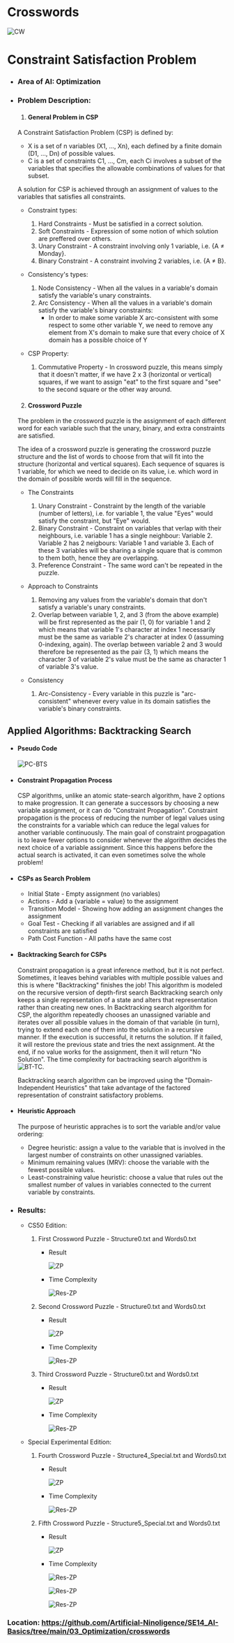 # Crosswords

![CW](../Assets/optimization/CW.png)

# Constraint Satisfaction Problem

- ### Area of AI: Optimization

- ### Problem Description:

  1. #### **General Problem in CSP**

    A Constraint Satisfaction Problem (CSP) is defined by:
    - X is a set of n variables (X1, ..., Xn), each defined by a finite domain (D1, ..., Dn) of possible values.
    - C is a set of constraints C1, ..., Cm, each Ci involves a subset of the variables that specifies the allowable combinations of values for that subset.
    
    A solution for CSP is achieved through an assignment of values to the variables that satisfies all constraints.

    - Constraint types:

      1. Hard Constraints - Must be satisfied in a correct solution.
      2. Soft Constraints - Expression of some notion of which solution are preffered over others.
      3. Unary Constraint - A constraint involving only 1 variable, i.e. {A ≠ Monday}.
      4. Binary Constraint - A constraint involving 2 variables, i.e. {A ≠ B}.
      
    - Consistency's types:

      1. Node Consistency - When all the values in a variable's domain satisfy the variable's unary constraints.
      2. Arc Consistency - When all the values in a variable's domain satisfy the variable's binary constraints:
          - In order to make some variable X arc-consistent with some respect to some other variable Y, we need to remove any element from X's domain to make sure that every choice of X domain has a possible choice of Y

    -  CSP Property:
        
        1. Commutative Property - In crossword puzzle, this means simply that it doesn't matter, if we have 2 x 3 (horizontal or vertical) squares, if we want to assign "eat" to the first square and "see" to the second square or the other way around.     

  2. #### **Crossword Puzzle**

    The problem in the crossword puzzle is the assignment of each different word for each variable such that the unary, binary, and extra constraints are satisfied.
    
    The idea of a crossword puzzle is generating the crossword puzzle structure and the list of words to choose from that will fit into the structure (horizontal and vertical squares). Each sequence of squares is 1 variable, for which we need to decide on its value, i.e. which word in the domain of possible words will fill in the sequence.

    - The Constraints

      1. Unary Constraint - Constraint by the length of the variable (number of letters), i.e. for variable 1, the value "Eyes" would satisfy the constraint, but "Eye" would.
      2. Binary Constraint -  Constraint on variables that verlap with their neighbours, i.e. variable 1 has a single neighbour: Variable 2. Variable 2 has 2 neigbours: Variable 1 and variable 3. Each of these 3 variables will be sharing a single square that is common to them both, hence they are overlapping.
      3. Preference Constraint - The same word can't be repeated in the puzzle.

    - Approach to Constraints

      1. Removing any values from the variable's domain that don't satisfy a variable's unary constraints.
      2. Overlap between variable 1, 2, and 3 (from the above example) will be first represented as the pair (1, 0) for variable 1 and 2 which means that variable 1's character at index 1 necessarily must be the same as variable 2's character at index 0 (assuming 0-indexing, again). The overlap between variable 2 and 3 would therefore be represented as the pair (3, 1) which means the character 3 of variable 2's value must be the same as character 1 of variable 3's value.

    - Consistency

      1. Arc-Consistency - Every variable in this puzzle is "arc-consistent" whenever every value in its domain satisfies the variable's binary constraints.

## Applied Algorithms: Backtracking Search

- #### **Pseudo Code**

  ![PC-BTS](../Assets/optimization/PC-BT.png)

- #### **Constraint Propagation Process**

  CSP algorithms, unlike an atomic state-search algorithm, have 2 options to make progression. It can generate a successors by choosing a new variable assignment, or it can do "Constraint Propagation". Constraint propagation is the process of reducing the number of legal values using the constraints for a variable which can reduce the legal values for another variable continuously. The main goal of constraint progpagation is to leave fewer options to consider whenever the algorithm decides the next choice of a variable assignment. Since this happens before the actual search is activated, it can even sometimes solve the whole problem!

- #### **CSPs as Search Problem**

  - Initial State - Empty assignment (no variables)
  - Actions - Add a {variable = value} to the assignment
  - Transition Model - Showing how adding an assignment changes the assignment
  - Goal Test - Checking if all variables are assigned and if all constraints are satisfied
  - Path Cost Function - All paths have the same cost

- #### **Backtracking Search for CSPs**

  Constraint propagation is a great inference method, but it is not perfect. Sometimes, it leaves behind variables with multiple possible values and this is where "Backtracking" finishes the job! This algorithm is modeled on the recursive version of depth-first search Backtracking search only keeps a single representation of a state and alters that representation rather than creating new ones. In Backtracking search algorithm for CSP, the algorithm repeatedly chooses an unassigned variable and iterates over all possible values in the domain of that variable (in turn), trying to extend each one of them into the solution in a recursive manner. If the execution is successful, it returns the solution. If it failed, it will restore the previous state and tries the next assignment. At the end, if no value works  for the assignment, then it will return "No Solution". The time complexity for bactracking search algorithm is ![BT-TC](../Assets/optimization/BT-TC.png).

  Backtracking search algorithm can be improved using the "Domain-Independent Heuristics" that take advantage of the factored representation of constraint satisfactory problems.

- #### **Heuristic Approach**

  The purpose of heuristic appraches is to sort the variable and/or value ordering:
  
    - Degree heuristic: assign a value to the variable that is involved in the largest number of constraints on other unassigned variables.
    - Minimum remaining values (MRV): choose the variable with the fewest possible values.
    - Least-constraining value heuristic: choose a value that rules out the smallest number of values in variables connected to the current variable by constraints.

- ### Results:

  - CS50 Edition:
    
    1. First Crossword Puzzle - Structure0.txt and Words0.txt

        - Result

          ![ZP](../03_Optimization/crosswords/outputs/structure0_output.png)

        - Time Complexity

          ![Res-ZP](../Assets/optimization/results/Res-CW-0.png)

    2. Second Crossword Puzzle - Structure0.txt and Words0.txt

        - Result

          ![ZP](../03_Optimization/crosswords/outputs/structure1_output.png)

        - Time Complexity

          ![Res-ZP](../Assets/optimization/results/Res-CW-1.png)

    3. Third Crossword Puzzle - Structure0.txt and Words0.txt

        - Result

          ![ZP](../03_Optimization/crosswords/outputs/structure2_output.png)

        - Time Complexity

          ![Res-ZP](../Assets/optimization/results/Res-CW-2.png)

  - Special Experimental Edition:  
    
    1. Fourth Crossword Puzzle - Structure4_Special.txt and Words0.txt

        - Result

          ![ZP](../03_Optimization/crosswords/outputs/structure3_output.png)

        - Time Complexity

          ![Res-ZP](../Assets/optimization/results/Res-CW-3.png)

    2. Fifth Crossword Puzzle - Structure5_Special.txt and Words0.txt

        - Result

          ![ZP](../03_Optimization/crosswords/outputs/structure4_output.png)

        - Time Complexity

          ![Res-ZP](../Assets/optimization/results/Res-CW-4-1.png)

          ![Res-ZP](../Assets/optimization/results/Res-CW-4-2.png)

          ![Res-ZP](../Assets/optimization/results/Res-CW-4-3.png)

### Location: https://github.com/Artificial-Ninoligence/SE14_AI-Basics/tree/main/03_Optimization/crosswords
